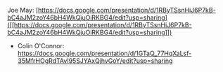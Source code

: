 Joe May: [https://docs.google.com/presentation/d/1RByTSsnHiJ6P7kB-bC4aJM2zoY46bH4WkQjuOiRKBG4/edit?usp=sharing]([[https://docs.google.com/presentation/d/1RByTSsnHiJ6P7kB-bC4aJM2zoY46bH4WkQjuOiRKBG4/edit?usp=sharing]])
* Colin O'Connor: https://docs.google.com/presentation/d/1GTaQ_77HqXaLsf-35MfrHOgRdTAvI95SJYAxQjhvGoY/edit?usp=sharing
